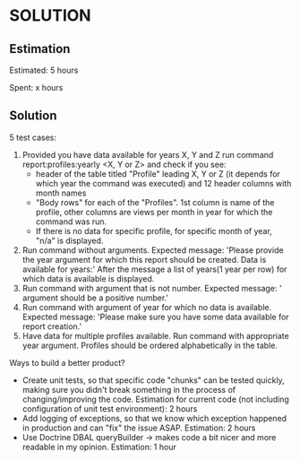 SOLUTION
========

Estimation
----------
Estimated: 5 hours

Spent: x hours


Solution
--------
5 test cases:
1. Provided you have data available for years X, Y and Z run command report:profiles:yearly <X, Y or Z> and check if you see:
      - header of the table titled "Profile" leading X, Y or Z (it depends for which year the command was executed) and 12 header columns with month names
      - "Body rows" for each of the "Profiles". 1st column is name of the profile, other columns are views per month in year for which the command was run.
      - If there is no data for specific profile, for specific month of year, "n/a" is displayed.
2. Run command without arguments. Expected message: 
    'Please provide the year argument for which this report should be created. Data is available for years:'
    After the message a list of years(1 year per row) for which data is available is displayed.
3. Run command with argument that is not number. Expected message:
    '<year> argument should be a positive number.'
4. Run command with argument of year for which no data is available. Expected message:
    'Please make sure you have some data available for report creation.'
5. Have data for multiple profiles available. Run command with appropriate year argument. Profiles should be ordered alphabetically in the table.

Ways to build a better product?
- Create unit tests, so that specific code "chunks" can be tested quickly, making sure you didn't break something in the process of changing/improving the code. Estimation for current code (not including configuration of unit test environment): 2 hours
- Add logging of exceptions, so that we know which exception happened in production and can "fix" the issue ASAP. Estimation: 2 hours
- Use Doctrine DBAL queryBuilder -> makes code a bit nicer and more readable in my opinion. Estimation: 1 hour
    

